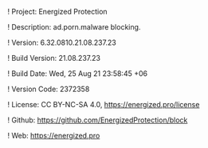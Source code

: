 ! Project: Energized Protection

! Description: ad.porn.malware blocking.

! Version: 6.32.0810.21.08.237.23

! Build Version: 21.08.237.23

! Build Date: Wed, 25 Aug 21 23:58:45 +06

! Version Code: 2372358

! License: CC BY-NC-SA 4.0, https://energized.pro/license

! Github: https://github.com/EnergizedProtection/block

! Web: https://energized.pro
